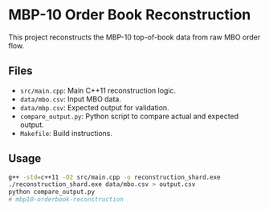 # MBP-10 Order Book Reconstruction

This project reconstructs the MBP-10 top-of-book data from raw MBO order flow.

## Files
- `src/main.cpp`: Main C++11 reconstruction logic.
- `data/mbo.csv`: Input MBO data.
- `data/mbp.csv`: Expected output for validation.
- `compare_output.py`: Python script to compare actual and expected output.
- `Makefile`: Build instructions.

## Usage

```bash
g++ -std=c++11 -O2 src/main.cpp -o reconstruction_shard.exe
./reconstruction_shard.exe data/mbo.csv > output.csv
python compare_output.py
# mbp10-orderbook-reconstruction
